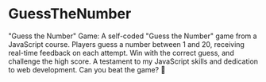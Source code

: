 # GuessTheNumber
"Guess the Number" Game:  A self-coded "Guess the Number" game from a JavaScript course. Players guess a number between 1 and 20, receiving real-time feedback on each attempt. Win with the correct guess, and challenge the high score. A testament to my JavaScript skills and dedication to web development. Can you beat the game? 🎉
